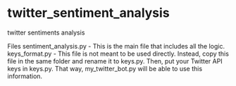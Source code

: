# twitter_sentiment_analysis
twitter sentiments analysis

Files
sentiment_analysis.py - This is the main file that includes all the logic.
keys_format.py - This file is not meant to be used directly. Instead, copy this file in the same folder and rename it to keys.py. Then, put your Twitter API keys in keys.py. That way, my_twitter_bot.py will be able to use this information.
